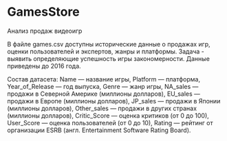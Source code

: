 # GamesStore
Анализ продаж видеоигр

В файле games.csv доступны исторические данные о продажах игр, оценки пользователей и экспертов, жанры и платформы. Задача - выявить определяющие успешность игры закономерности. Данные приведены до 2016 года.

Состав датасета:
Name — название игры,
Platform — платформа,
Year_of_Release — год выпуска,
Genre — жанр игры,
NA_sales — продажи в Северной Америке (миллионы долларов),
EU_sales — продажи в Европе (миллионы долларов),
JP_sales — продажи в Японии (миллионы долларов),
Other_sales — продажи в других странах (миллионы долларов),
Critic_Score — оценка критиков (от 0 до 100),
User_Score — оценка пользователей (от 0 до 10),
Rating — рейтинг от организации ESRB (англ. Entertainment Software Rating Board).
